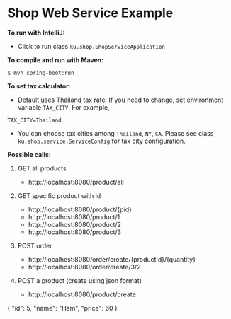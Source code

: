 # Shop Web Service Example

__To run with IntelliJ:__

  * Click to run class `ku.shop.ShopServiceApplication`

__To compile and run with Maven:__

```$ mvn spring-boot:run```

__To set tax calculator:__

  * Default uses Thailand tax rate. If you need to change,
set environment variable `TAX_CITY`. For example,

```TAX_CITY=Thailand```

  * You can choose tax cities among `Thailand`, `NY`, `CA`.
Please see class `ku.shop.service.ServiceConfig` for tax city configuration.

__Possible calls:__

1. GET all products
	- http://localhost:8080/product/all

1. GET specific product with id
	- http://localhost:8080/product/{pid}
	- http://localhost:8080/product/1
	- http://localhost:8080/product/2
	- http://localhost:8080/product/3

2. POST order
    - http://localhost:8080/order/create/{productId}/{quantity}
    - http://localhost:8080/order/create/3/2

3. POST a product (create using json format)
	- http://localhost:8080/product/create

{
    "id": 5,
    "name": "Ham",
    "price": 60
}

